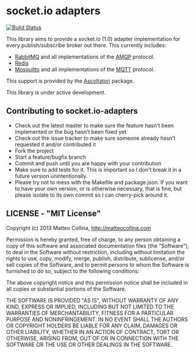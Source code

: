 socket.io adapters
===========

[![Build
Status](https://travis-ci.org/mcollina/socket.io-adapters.png)](https://travis-ci.org/mcollina/socket.io-adapters)

This library aims to provide a socket.io (1.0) adapter implementation
for every publish/subscribe broker out there.
This currently includes:
 * [RabbitMQ](http://www.rabbitmq.com/) and all implementations of 
   the [AMQP](http://www.amqp.org/) protocol.
 * [Redis](http://redis.io/)
 * [Mosquitto](http://mosquitto.org/) and all implementations of the
   [MQTT](http://mqtt.org/) protocol.

This support is provided by the
[Ascoltatori](https://github.com/mcollina/ascoltatori) package.

This library is under active development.

## Contributing to socket.io-adapters

* Check out the latest master to make sure the feature hasn't been
  implemented or the bug hasn't been fixed yet
* Check out the issue tracker to make sure someone already hasn't
  requested it and/or contributed it
* Fork the project
* Start a feature/bugfix branch
* Commit and push until you are happy with your contribution
* Make sure to add tests for it. This is important so I don't break it
  in a future version unintentionally.
* Please try not to mess with the Makefile and package.json. If you
  want to have your own version, or is otherwise necessary, that is
  fine, but please isolate to its own commit so I can cherry-pick around
  it.

## LICENSE - "MIT License"

Copyright (c) 2013 Matteo Collina, http://matteocollina.com

Permission is hereby granted, free of charge, to any person
obtaining a copy of this software and associated documentation
files (the "Software"), to deal in the Software without
restriction, including without limitation the rights to use,
copy, modify, merge, publish, distribute, sublicense, and/or sell
copies of the Software, and to permit persons to whom the
Software is furnished to do so, subject to the following
conditions:

The above copyright notice and this permission notice shall be
included in all copies or substantial portions of the Software.

THE SOFTWARE IS PROVIDED "AS IS", WITHOUT WARRANTY OF ANY KIND,
EXPRESS OR IMPLIED, INCLUDING BUT NOT LIMITED TO THE WARRANTIES
OF MERCHANTABILITY, FITNESS FOR A PARTICULAR PURPOSE AND
NONINFRINGEMENT. IN NO EVENT SHALL THE AUTHORS OR COPYRIGHT
HOLDERS BE LIABLE FOR ANY CLAIM, DAMAGES OR OTHER LIABILITY,
WHETHER IN AN ACTION OF CONTRACT, TORT OR OTHERWISE, ARISING
FROM, OUT OF OR IN CONNECTION WITH THE SOFTWARE OR THE USE OR
OTHER DEALINGS IN THE SOFTWARE.
